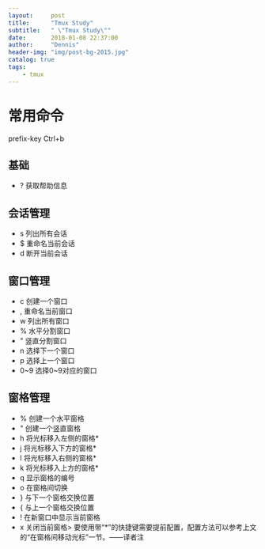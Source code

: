 ```yaml
---
layout:     post
title:      "Tmux Study"
subtitle:   " \"Tmux Study\""
date:       2018-01-08 22:37:00
author:     "Dennis"
header-img: "img/post-bg-2015.jpg"
catalog: true
tags:
    - tmux
---
```


# 常用命令
prefix-key Ctrl+b

## 基础
* ? 获取帮助信息

## 会话管理
* s 列出所有会话
* $ 重命名当前会话
* d 断开当前会话

## 窗口管理
* c 创建一个窗口
* , 重命名当前窗口
* w 列出所有窗口
* % 水平分割窗口
* " 竖直分割窗口
* n 选择下一个窗口
* p 选择上一个窗口
* 0~9 选择0~9对应的窗口

## 窗格管理
* % 创建一个水平窗格
* " 创建一个竖直窗格
* h 将光标移入左侧的窗格*
* j 将光标移入下方的窗格*
* l 将光标移入右侧的窗格*
* k 将光标移入上方的窗格*
* q 显示窗格的编号
* o 在窗格间切换
* } 与下一个窗格交换位置
* { 与上一个窗格交换位置
* ! 在新窗口中显示当前窗格
* x 关闭当前窗格> 要使用带“*”的快捷键需要提前配置，配置方法可以参考上文的“在窗格间移动光标”一节。——译者注